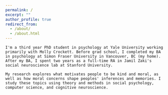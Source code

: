 ```yaml
---
permalink: /
excerpt: ""
author_profile: true
redirect_from: 
  - /about/
  - /about.html
---
```


`I'm a third year PhD student in psychology at Yale University working primarily with Molly Crockett. Before grad school, I completed my BA in psychology at Simon Fraser University in Vancouver, BC (my home). After my BA, I spent two years as a full-time RA in Jamil Zaki's social neuroscience lab at Stanford University.` 

`My research explores what motivates people to be kind and moral, as well as how moral concerns shape peoples' inferences and memories. I study these topics using theory and methods in social psychology, computer science, and cognitive neuroscience.`
